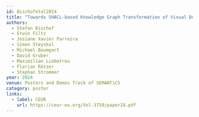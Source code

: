 ```yaml
---
id: Bischofetal2024
title: "Towards SHACL-based Knowledge Graph Transformation of Visual Domain Knowledge"
authors:
  - Stefan Bischof
  - Erwin Filtz
  - Josiane Xavier Parreira
  - Simon Steyskal
  - Michael Baumgart
  - David Gruber
  - Maximilian Liebetreu
  - Florian Rötzer
  - Stephan Strommer
year: 2024
venue: Posters and Demos Track of SEMANTiCS
category: poster
links:
  - label: CEUR
    url: https://ceur-ws.org/Vol-3759/paper18.pdf
---
```

